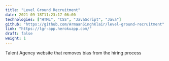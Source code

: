 ```yaml
---
title: "Level Ground Recruitment"
date: 2021-09-18T11:23:17-06:00
technologies: ["HTML", "CSS", "JavaScript", "Java"]
github: "https://github.com/ArmaanSinghKlair/level-ground-recruitment"
link: "https://lgr-app.herokuapp.com/"
draft: false
weight: 1
---
```

Talent Agency website that removes bias from the hiring process